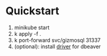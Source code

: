 # Quickstart

1. minikube start
2. k apply -f .
3. k port-forward svc/gizmosql 31337
4. (optional): install [driver](https://github.com/gizmodata/setup-arrow-jdbc-driver-in-dbeaver?tab=readme-ov-file) for dbeaver

